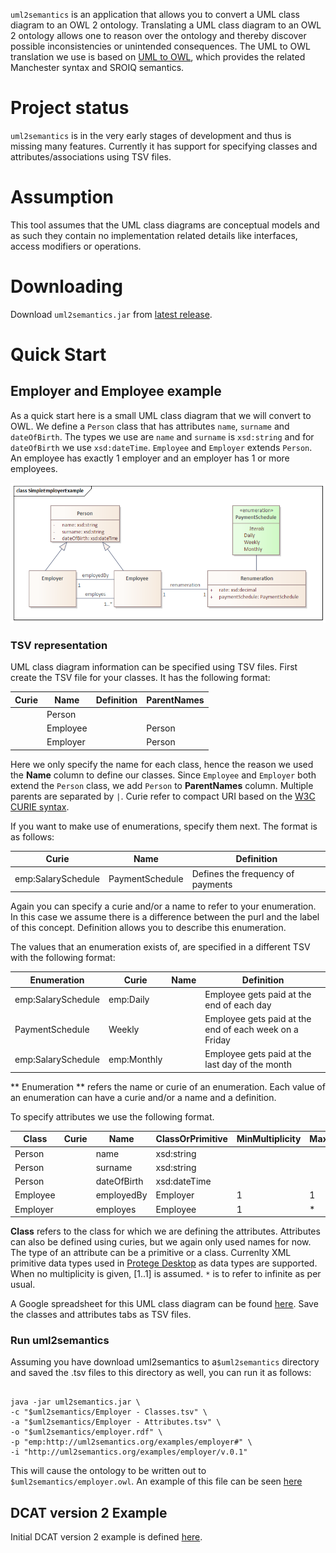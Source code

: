 `uml2semantics` is an application that allows you to convert a UML class diagram to an OWL 2 ontology. Translating a UML 
class diagram to an OWL 2 ontology allows one to reason over the ontology and thereby discover possible 
inconsistencies or unintended consequences. The UML to OWL translation we use is based on
[UML to OWL](https://henrietteharmse.com/uml-vs-owl/uml-class-diagram-to-owl-and-sroiq-reference/), which
provides the related Manchester syntax and SROIQ semantics.


# Project status
`uml2semantics` is in the very early stages of development and thus is missing many features. Currently it has support 
for specifying classes and attributes/associations using TSV files.


# Assumption
This tool assumes that the UML class diagrams are conceptual models and as such they contain no implementation related 
details like interfaces, access modifiers or operations.

# Downloading
Download `uml2semantics.jar` from [latest release](https://github.com/henrietteharmse/uml2semantics/releases/latest).

# Quick Start
## Employer and Employee example 
As a quick start here is a small UML class diagram that we will convert to OWL. We define a `Person` class 
that has attributes `name`, `surname` and  `dateOfBirth`. The types we use are `name` and `surname` is `xsd:string` 
and for `dateOfBirth` we use `xsd:dateTime`. `Employee` and `Employer` extends `Person`. An employee has exactly 1 
employer and an employer has 1 or more employees.

![Employer Example](./docs/SimpleEmployerExample.png)

### TSV representation
UML class diagram information can be specified using TSV files. First create
the TSV file for your classes. It has the following format:


| Curie | Name     | Definition | ParentNames | 
|-------|----------|------------|-------------|
|       | Person   |            |             |
|       | Employee |            | Person      |
|       | Employer |            | Person      |

Here we only specify the name for each class, hence the reason we used the **Name** column to define our classes. Since
`Employee` and `Employer` both extend the `Person` class, we add `Person` to **ParentNames** column. Multiple parents are
separated by `|`. Curie refer to compact URI based on the [W3C CURIE syntax](https://www.w3.org/TR/2010/NOTE-curie-20101216/).

If you want to make use of enumerations, specify them next. The format is as follows:

| Curie              | Name            | Definition                        |
|--------------------|-----------------|-----------------------------------|
| emp:SalarySchedule | PaymentSchedule | Defines the frequency of payments |

Again you can specify a curie and/or a name to refer to your enumeration. In this case we assume there
is a difference between the purl and the label of this concept. Definition allows you to describe this 
enumeration.

The values that an enumeration exists of, are specified in a different TSV with the following format:

| Enumeration      | Curie        | Name | 	Definition                                         |
|----------------------|--------------|------|--------------------------------------------------------|
| emp:SalarySchedule   | emp:Daily    |      | Employee gets paid at the end of each day              |
| PaymentSchedule      | Weekly       |      | Employee gets paid at the end of each week on a Friday |
| emp:SalarySchedule   | emp:Monthly  |      | Employee gets paid at the last day of the month        |

** Enumeration ** refers the name or curie of an enumeration. Each value of an enumeration can have a curie and/or a name
and a definition.

To specify attributes we use the following format. 

| Class    | Curie | Name        | ClassOrPrimitive | MinMultiplicity | MaxMultiplicity | Definition | 
|----------|-------|-------------|------------------|-----------------|-----------------|------------|
| Person   |       | name        | xsd:string       |                 |                 |            |
| Person   |       | surname     | xsd:string       |                 |                 |            |
| Person   |       | dateOfBirth | xsd:dateTime     |                 |                 |            |
| Employee |       | employedBy  | Employer         | 1               | 1               |            |
| Employer |       | employes    | Employee         | 1               | *               |            |

**Class** refers to the class for which we are defining the attributes. Attributes can also be defined using curies, 
but we again only used names for now. The type of an attribute can be a primitive or a class. Currenlty XML primitive data
types used in [Protege Desktop](https://protege.stanford.edu/) as data types are supported. When no multiplicity is given,
[1..1] is assumed. `*` is to refer to infinite as per usual.

A Google spreadsheet for this UML class diagram can be found [here](https://docs.google.com/spreadsheets/d/1FXpbc52Ag24Htj3Qq36Z743QB5SzlShzjeg98uxd2Xo/edit?usp=sharing).
Save the classes and attributes tabs as TSV files.

### Run uml2semantics
Assuming you have download uml2semantics to a`$uml2semantics` directory and saved the .tsv files to this directory as well,
you can run it as follows:

```

java -jar uml2semantics.jar \ 
-c "$uml2semantics/Employer - Classes.tsv" \
-a "$uml2semantics/Employer - Attributes.tsv" \
-o "$uml2semantics/employer.rdf" \
-p "emp:http://uml2semantics.org/examples/employer#" \
-i "http://uml2semantics.org/examples/employer/v.0.1" 

```

This will cause the ontology to be written out to `$uml2semantics/employer.owl`. An example of this file can be seen 
[here](./examples/employer/employer.rdf)

## DCAT version 2 Example
Initial DCAT version 2 example is defined [here](./examples/dcat2/README.md). 




